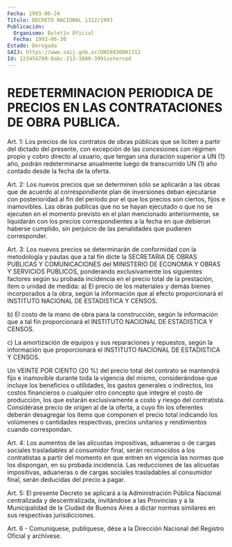 ```yaml
---
Fecha: 1993-06-24
Título: DECRETO NACIONAL 1312/1993
Publicación:
  Organismo: Boletín Oficial
  Fecha: 1993-06-30
Estado: Derogada
SAIJ: https://www.saij.gob.ar/DN19930001312
Id: 123456789-0abc-213-1000-3991soterced
---
```

# REDETERMINACION PERIODICA DE PRECIOS EN LAS CONTRATACIONES DE OBRA PUBLICA.

<a id="1"></a>
Art.  1: Los precios de los contratos de obras públicas que se liciten a partir  del  dictado  del  presente, con excepción de las concesiones  con régimen propio y cobro  directo  al  usuario,  que tengan una duración  superior  a  UN (1) año, podrán redeterminarse anualmente luego de transcurrido UN  (1) año contado desde la fecha de la oferta.

<a id="2"></a>
Art. 2: Los nuevos precios que se determinen sólo se aplicarán a las  obras  que de acuerdo al correspondiente plan de inversiones deban ejecutarse  con  posterioridad  al fin del período por el que los precios son ciertos, fijos e inamovibles.  Las  obras  publicas que  no  se  hayan  ejecutado  o  que  no se ejecuten en el momento previsto  en el plan mencionado anteriormente,  se  liquidarán  con los precios  correspondientes  a  la  fecha en que debieron haberse cumplido, sin perjuicio de las penalidades que pudieren corresponder.

<a id="3"></a>
Art.  3: Los nuevos precios se determinarán de conformidad con la metodología  y pautas que a tal fin dicte la SECRETARIA DE OBRAS PUBLICAS Y COMUNICACIONES  del  MINISTERIO  DE  ECONOMIA  Y OBRAS Y SERVICIOS    PUBLICOS,  ponderando  exclusivamente  los  siguientes factores según  su  probada  incidencia  en  el  precio total de la prestación, ítem o unidad de medida:  a)  El precio de los materiales y demás bienes incorporados  a  la obra,    según  la  información  que  al  efecto  proporcionará  el INSTITUTO NACIONAL DE ESTADISTICA Y CENSOS.

b) El costo  de  la  mano  de  obra para la construcción, según la información que a tal fin proporcionará  el  INSTITUTO  NACIONAL DE ESTADISTICA Y CENSOS.

c)  La  amortización  de  equipos  y sus reparaciones y repuestos, según la información que proporcionará  el  INSTITUTO  NACIONAL  DE ESTADISTICA Y CENSOS.

Un  VEINTE  POR  CIENTO  (20  %)  del precio total del contrato se mantendrá fijo e inamovible durante  toda  la  vigencia  del mismo, considerándose que incluye los beneficios o utilidades, los  gastos generales  o  indirectos,  los costos financieros o cualquier otro concepto  que  integre  el costo de  producción,  los  que  estarán exclusivamente  a  costo  y  riesgo  del  contratista.  Considérase precio de origen al de la oferta,  a cuyo fin los oferentes deberán desagregar los ítems que componen el  precio  total  indicando  los volúmenes o cantidades respectivas, precios unitarios y rendimientos cuando correspondan.

<a id="4"></a>
Art. 4: Los aumentos de las alícuotas impositivas, aduaneras o de  cargas    sociales  trasladables  al  consumidor  final,  serán reconocidos a los  contratistas  a partir del momento en que entren en vigencia las normas que los dispongan, en su probada incidencia.  Las  reducciones  de  las    alícuotas    impositivas, aduaneras  o  de cargas sociales trasladables al consumidor  final, serán deducidas del precio a pagar.

<a id="5"></a>
Art.  5:  El  presente Decreto se aplicará a la Administración Pública Nacional centralizada  y descentralizada, invitándose a las Provincias y a la Municipalidad  de  la  Ciudad  de  Buenos Aires a dictar   normas   similares  en  sus  respectivas  jurisdicciones.

<a id="6"></a>
Art. 6 - Comuníquese, publíquese, dése a la Dirección Nacional del Registro Oficial y archívese.